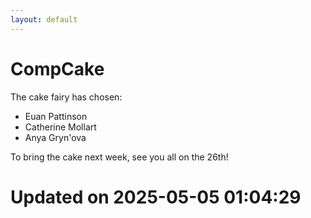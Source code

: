 ```yaml
---
layout: default
---
```


#  CompCake

The cake fairy has chosen:
  -  Euan Pattinson
  -  Catherine Mollart
  -  Anya Gryn'ova

To bring the cake next week, see you all on the 26th!


# Updated on 2025-05-05 01:04:29
